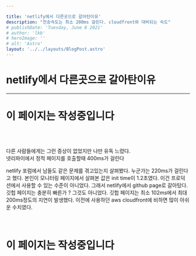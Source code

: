 ```yaml
---

title: 'netlify에서 다른곳으로 갈아탄이유'
description: "전송속도는 최소 200ms 걸린다. cloudfront와 대비되는 속도"
# publishDate: 'Tuesday, June 8 2021'
# author: 'lkb'
# heroImage: ''
# alt: 'Astro'
layout: '../../layouts/BlogPost.astro'
---
```

# netlify에서 다른곳으로 갈아탄이유
---

# 이 페이지는 작성중입니다
<br/>
<br/>

다른 사람들에게는 그런 증상이 없었지만 나만 유독 느렸다.  
넷리파이에서 정적 페이지를 호출할때 400ms가 걸린다

netlify 포럼에서 남들도 같은 문제를 겪고있는지 살펴봤다. 누군가는 220ms가 걸린다고 했다. 본인이 모니터링 페이지에서 살펴본 값은 init time이 1.2초였다. 이건 프로덕션에서 사용할 수 있는 수준이 아니었다. 그래서 netlify에서 github page로 갈아탔다.깃헙 페이지는 충분히 빠른가 ? 그것도 아니었다. 깃헙 페이지는 최소 102ms에서 최대 200ms정도의 지연이 발생했다.
이전에 사용하던 aws cloudfront에 비하면 많이 아쉬운 수치였다.  
<br/>
<br/>
# 이 페이지는 작성중입니다